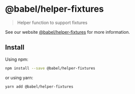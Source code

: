 # @babel/helper-fixtures

> Helper function to support fixtures

See our website [@babel/helper-fixtures](https://babeljs.io/docs/babel-helper-fixtures) for more information.

## Install

Using npm:

```sh
npm install --save @babel/helper-fixtures
```

or using yarn:

```sh
yarn add @babel/helper-fixtures
```
